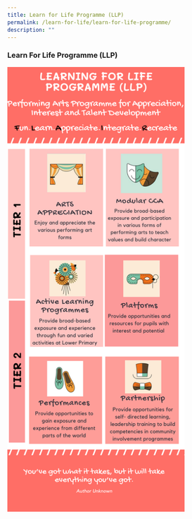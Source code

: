 ```yaml
---
title: Learn for Life Programme (LLP)
permalink: /learn-for-life/learn-for-life-programme/
description: ""
---
```

### Learn For Life Programme (LLP)

<img src="/images/llp.png" style="width:80%">